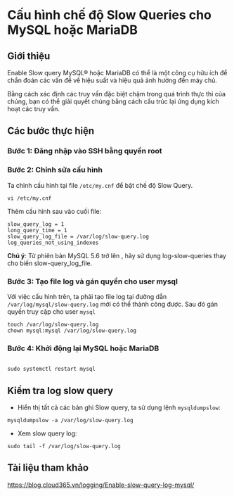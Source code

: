 # Cấu hình chế độ Slow Queries cho MySQL hoặc MariaDB

## Giới thiệu

Enable Slow query MySQL® hoặc MariaDB có thể là một công cụ hữu ích để chẩn đoán các vấn đề về hiệu suất và hiệu quả ảnh hưởng đến máy chủ.

Bằng cách xác định các truy vấn đặc biệt chậm trong quá trình thực thi của chúng, bạn có thể giải quyết chúng bằng cách cấu trúc lại ứng dụng kích hoạt các truy vấn.

## Các bước thực hiện

### Bước 1: Đăng nhập vào SSH bằng quyền root

### Bước 2: Chỉnh sửa cấu hình

Ta chỉnh cấu hình tại file `/etc/my.cnf` để bật chế độ Slow Query.

`vi /etc/my.cnf`

Thêm cấu hình sau vào cuối file:

```
slow_query_log = 1
long_query_time = 1
slow_query_log_file = /var/log/slow-query.log
log_queries_not_using_indexes
```

**Chú ý**: Từ phiên bản MySQL 5.6 trở lên , hãy sử dụng log-slow-queries thay cho biến slow-query_log_file.

### Bước 3: Tạo file log và gán quyền cho user mysql

Với việc cấu hình trên, ta phải tạo file log tại đường dẫn `/var/log/mysql/slow-query.log` mới có thể thành công được. Sau đó gán quyền truy cập cho user `mysql`

```
touch /var/log/slow-query.log
chown mysql:mysql /var/log/slow-query.log
```

### Bước 4: Khởi động lại MySQL hoặc MariaDB

```

sudo systemctl restart mysql

```

## Kiểm tra log slow query

- Hiển thị tất cả các bản ghi Slow query, ta sử dụng lệnh `mysqldumpslow`:

`mysqldumpslow -a /var/log/slow-query.log`

- Xem slow query log:

`sudo tail -f /var/log/slow-query.log`

## Tài liệu tham khảo
https://blog.cloud365.vn/logging/Enable-slow-query-log-mysql/